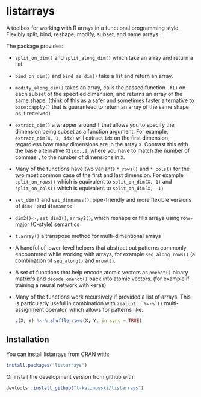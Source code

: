 
<!-- README.md is generated from README.Rmd. Please edit that file -->
listarrays
==========

A toolbox for working with R arrays in a functional programming style. Flexibly split, bind, reshape, modify, subset, and name arrays.

The package provides:

-   `split_on_dim()` and `split_along_dim()` which take an array and return a list.

-   `bind_on_dim()` and `bind_as_dim()` take a list and return an array.

-   `modify_along_dim()` takes an array, calls the passed function `.f()` on each subset of the specified dimension, and returns an array of the same shape. (think of this as a safer and sometimes faster alternative to `base::apply()` that is guaranteed to return an array of the same shape as it received)

-   `extract_dim()` a wrapper around `[` that allows you to specify the dimension being subset as a function argument. For example, `extract_dim(X, 1, idx)` will extract `idx` on the first dimension, regardless how many dimensions are in the array `X`. Contrast this with the base alternative `X[idx,,]`, where you have to match the number of commas `,` to the number of dimensions in `X`.

-   Many of the functions have two variants `*_rows()` and `*_cols()` for the two most common case of the first and last dimension. For example `split_on_rows()` which is equivalent to `split_on_dim(X, 1)` and `split_on_cols()` which is equivalent to `split_on_dim(X, -1)`

-   `set_dim()` and `set_dimnames()`, pipe-friendly and more flexible versions of `dim<-` and `dimnames<-`

-   `dim2()<-`, `set_dim2()`, `array2()`, which reshape or fills arrays using row-major (C-style) semantics

-   `t.array()` a transpose method for multi-dimentional arrays

-   A handful of lower-level helpers that abstract out patterns commonly encountered while working with arrays, for example `seq_along_rows()` (a combination of `seq_along()` and `nrow()`).

-   A set of functions that help encode atomic vectors as `onehot()` binary matrix's and `decode_onehot()` back into atomic vectors. (for example if training a neural network with keras)

-   Many of the functions work recursively if provided a list of arrays. This is particularly useful in combination with `` zeallot::`%<-%`() `` multi-assignment operator, which allows for patterns like:

    ``` r
    c(X, Y) %<-% shuffle_rows(X, Y, in_sync = TRUE)
    ```

Installation
------------

You can install listarrays from CRAN with:

``` r
install.packages("listarrays")
```

Or install the development version from github with:

``` r
devtools::install_github("t-kalinowski/listarrays")
```
